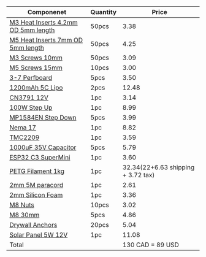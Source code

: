 
| Componenet                                                                                                                                                                                                                                                                                                                                                                                                                                                                                                                                                                                                                | Quantity | Price                              |
| ------------------------------------------------------------------------------------------------------------------------------------------------------------------------------------------------------------------------------------------------------------------------------------------------------------------------------------------------------------------------------------------------------------------------------------------------------------------------------------------------------------------------------------------------------------------------------------------------------------------------- | -------- | ---------------------------------- |
| [M3 Heat Inserts 4.2mm OD 5mm length](https://www.aliexpress.com/item/1005003582355741.html?spm=a2g0o.detail.0.0.2da34948tZ1FwY&mp=1&pdp_npi=5%40dis%21CAD%21CAD%203.38%21CAD%203.38%21%21CAD%203.38%21%21%21%402101ec1f17509714663162114e9b12%2112000026370649786%21ct%21CA%216156843420%21%211%210&pdp_ext_f=%7B%22cart2PdpParams%22%3A%7B%22pdpBusinessMode%22%3A%22retail%22%7D%7D)                                                                                                                                                                                                                                   | 50pcs    | 3.38                               |
| [M5 Heat Inserts 7mm OD 5mm length](https://www.aliexpress.com/item/1005003582355741.html?spm=a2g0o.detail.0.0.2da34948tZ1FwY&mp=1&pdp_npi=5%40dis%21CAD%21CAD%203.38%21CAD%203.38%21%21CAD%203.38%21%21%21%402101ec1f17509714663162114e9b12%2112000026370649786%21ct%21CA%216156843420%21%211%210&pdp_ext_f=%7B%22cart2PdpParams%22%3A%7B%22pdpBusinessMode%22%3A%22retail%22%7D%7D)                                                                                                                                                                                                                                     | 50pcs    | 4.25                               |
| [M3 Screws 10mm](https://www.aliexpress.com/item/32810872544.html?spm=a2g0o.productlist.main.1.1e8c48abwC6AxM&algo_pvid=82696f5e-bbaf-4451-b462-b78ae70de4d3&algo_exp_id=82696f5e-bbaf-4451-b462-b78ae70de4d3-0&pdp_ext_f=%7B%22order%22%3A%2217396%22%2C%22eval%22%3A%221%22%7D&pdp_npi=4%40dis%21CAD%212.06%212.06%21%21%211.47%211.47%21%402101c67a17509722499503087ee8ff%2112000037536050510%21sea%21CA%216156843420%21X&curPageLogUid=N9WSXFMHTi0v&utparam-url=scene%3Asearch%7Cquery_from%3A)                                                                                                                       | 50pcs    | 3.09                               |
| [M5 Screws 15mm](https://www.aliexpress.com/item/32810872544.html?spm=a2g0o.productlist.main.1.1e8c48abwC6AxM&algo_pvid=82696f5e-bbaf-4451-b462-b78ae70de4d3&algo_exp_id=82696f5e-bbaf-4451-b462-b78ae70de4d3-0&pdp_ext_f=%7B%22order%22%3A%2217396%22%2C%22eval%22%3A%221%22%7D&pdp_npi=4%40dis%21CAD%212.06%212.06%21%21%211.47%211.47%21%402101c67a17509722499503087ee8ff%2112000037536050510%21sea%21CA%216156843420%21X&curPageLogUid=N9WSXFMHTi0v&utparam-url=scene%3Asearch%7Cquery_from%3A)                                                                                                                       | 10pcs    | 3.00                               |
| [3-7 Perfboard](https://www.aliexpress.com/item/1005006829112244.html?spm=a2g0o.productlist.main.8.738740eejdGLJL&aem_p4p_detail=2025062614135812892801121977060002426792&algo_pvid=f2f674bb-57e1-41c0-876a-f97e183c9ed0&algo_exp_id=f2f674bb-57e1-41c0-876a-f97e183c9ed0-7&pdp_ext_f=%7B%22order%22%3A%221002%22%2C%22eval%22%3A%221%22%7D&pdp_npi=4%40dis%21CAD%214.09%214.09%21%21%2120.90%2120.90%21%402103247017509724385544251e7d27%2112000045973019903%21sea%21CA%216156843420%21X&curPageLogUid=If57FjRqLEWo&utparam-url=scene%3Asearch%7Cquery_from%3A&search_p4p_id=2025062614135812892801121977060002426792_2) | 5pcs     | 3.50                               |
| [1200mAh 5C Lipo](https://www.aliexpress.com/item/1005006164159317.html?spm=a2g0o.productlist.main.2.4e87UoDNUoDN08&algo_pvid=ff7fd687-5a96-4278-9eaf-b03dbd8152f7&algo_exp_id=ff7fd687-5a96-4278-9eaf-b03dbd8152f7-1&pdp_ext_f=%7B%22order%22%3A%221%22%2C%22eval%22%3A%221%22%7D&pdp_npi=4%40dis%21CAD%2114.34%218.60%21%21%2110.22%216.13%21%402103245417509726962524991e7f81%2112000036063491353%21sea%21CA%216156843420%21X&curPageLogUid=x6ojnJKxSBDx&utparam-url=scene%3Asearch%7Cquery_from%3A#nav-specification)                                                                                                 | 2pcs     | 12.48                              |
| [CN3791 12V](https://www.aliexpress.com/item/1005007355378997.html?spm=a2g0o.productlist.main.1.17dfc94fc94fhh&algo_pvid=e7c3d47e-5c29-42ea-ac8f-96442472f9bd&algo_exp_id=e7c3d47e-5c29-42ea-ac8f-96442472f9bd-0&pdp_ext_f=%7B%22order%22%3A%22547%22%2C%22eval%22%3A%221%22%7D&pdp_npi=4%40dis%21CAD%213.24%213.24%21%21%2116.55%2116.55%21%402101c80217509731046826265e5bd8%2112000040400693768%21sea%21CA%216156843420%21X&curPageLogUid=1fzsZt6gMna7&utparam-url=scene%3Asearch%7Cquery_from%3A)                                                                                                                      | 1pc      | 3.14                               |
| [100W Step Up](https://www.aliexpress.com/item/1005006096328177.html?spm=a2g0o.productlist.main.2.7229ErsuErsuzC&algo_pvid=9cc40c22-1c0a-4e47-b473-4a76eb576912&algo_exp_id=9cc40c22-1c0a-4e47-b473-4a76eb576912-1&pdp_ext_f=%7B%22order%22%3A%22218%22%2C%22eval%22%3A%221%22%7D&pdp_npi=4%40dis%21CAD%218.99%218.99%21%21%2145.94%2145.94%21%402103010b17509734807835225ed814%2112000035721793452%21sea%21CA%216156843420%21X&curPageLogUid=lCv7xeGrwJzm&utparam-url=scene%3Asearch%7Cquery_from%3A#nav-specification)                                                                                                  | 1pc      | 8.99                               |
| [MP1584EN Step Down](https://www.aliexpress.com/item/1005005870392716.html?spm=a2g0o.productlist.main.1.3d174e70abprlw&algo_pvid=fecbdf09-e211-45f6-88b5-1159a110737e&algo_exp_id=fecbdf09-e211-45f6-88b5-1159a110737e-0&pdp_ext_f=%7B%22order%22%3A%222479%22%2C%22eval%22%3A%221%22%7D&pdp_npi=4%40dis%21CAD%213.99%213.99%21%21%212.84%212.84%21%402103010b17509742707542285ed807%2112000034645748479%21sea%21CA%216156843420%21X&curPageLogUid=HLpxIz2zQvfD&utparam-url=scene%3Asearch%7Cquery_from%3A#nav-specification)                                                                                             | 5pcs     | 3.99                               |
| [Nema 17](https://www.aliexpress.com/item/1005003874936862.html?spm=a2g0o.productlist.main.1.77b852bdzP41kp&algo_pvid=a3ad71b9-1277-4775-bc9e-a66d4cb3c1cc&algo_exp_id=a3ad71b9-1277-4775-bc9e-a66d4cb3c1cc-0&pdp_ext_f=%7B%22order%22%3A%222050%22%2C%22eval%22%3A%221%22%7D&pdp_npi=4%40dis%21CAD%218.82%218.82%21%21%216.29%216.29%21%40210318c317509744042282038e1c8f%2112000036219123370%21sea%21CA%216156843420%21X&curPageLogUid=i8LhZy4BOcX3&utparam-url=scene%3Asearch%7Cquery_from%3A)                                                                                                                          | 1pc      | 8.82                               |
| [TMC2209](https://www.aliexpress.com/item/1005005260961560.html?spm=a2g0o.productlist.main.1.70bf6afbyhYfZ2&algo_pvid=96787b9f-e8a5-40fd-9b95-948b2f2b1a43&algo_exp_id=96787b9f-e8a5-40fd-9b95-948b2f2b1a43-0&pdp_ext_f=%7B%22order%22%3A%22997%22%2C%22eval%22%3A%221%22%7D&pdp_npi=4%40dis%21CAD%213.14%213.14%21%21%212.24%212.24%21%402103277f17509744799551622e7cd7%2112000032397675983%21sea%21CA%216156843420%21X&curPageLogUid=R3jyjGuJ3Vv8&utparam-url=scene%3Asearch%7Cquery_from%3A)                                                                                                                           | 1pc      | 3.59                               |
| [1000uF 35V Capacitor](https://www.aliexpress.com/item/1005002075527957.html?spm=a2g0o.productlist.main.1.5be550a1WVJM9c&algo_pvid=49427327-8bff-4ac7-80a2-c7c74044122b&algo_exp_id=49427327-8bff-4ac7-80a2-c7c74044122b-0&pdp_ext_f=%7B%22order%22%3A%221343%22%2C%22eval%22%3A%221%22%7D&pdp_npi=4%40dis%21CAD%216.41%216.41%21%21%214.57%214.57%21%402103244417509745426674981ec9db%2112000018654903117%21sea%21CA%216156843420%21X&curPageLogUid=YFzZkXfsxqUV&utparam-url=scene%3Asearch%7Cquery_from%3A)                                                                                                             | 5pcs     | 5.79                               |
| [ESP32 C3 SuperMini](https://www.aliexpress.com/item/1005007539612437.html?spm=a2g0o.productlist.main.1.1cafpcE3pcE3W1&algo_pvid=d209967d-2b58-43a5-9210-289535202898&algo_exp_id=d209967d-2b58-43a5-9210-289535202898-0&pdp_ext_f=%7B%22order%22%3A%223489%22%2C%22eval%22%3A%221%22%7D&pdp_npi=4%40dis%21CAD%213.60%213.60%21%21%212.57%212.57%21%402103245417509746274584912e7fbe%2112000041210885173%21sea%21CA%216156843420%21X&curPageLogUid=J4OmjcmHLeGX&utparam-url=scene%3Asearch%7Cquery_from%3A)                                                                                                               | 1pc      | 3.60                               |
| [PETG Filament 1kg](https://www.amazon.ca/gp/product/B0D41Y3WWZ?smid=A2WWHQ25ENKVJ1&th=1)                                                                                                                                                                                                                                                                                                                                                                                                                                                                                                                                 | 1pc      | 32.34(22+6.63 shipping + 3.72 tax) |
| [2mm 5M paracord](https://www.aliexpress.com/item/1005008515058923.html?spm=a2g0o.productlist.main.1.71d77mMY7mMYbX&algo_pvid=89d3e4f3-718d-4e96-ac5e-e5aeb075ec21&algo_exp_id=89d3e4f3-718d-4e96-ac5e-e5aeb075ec21-0&pdp_ext_f=%7B%22order%22%3A%221818%22%2C%22eval%22%3A%221%22%7D&pdp_npi=4%40dis%21CAD%212.36%212.36%21%21%211.69%211.69%21%402101d9ee17511374955016304e3aa4%2112000045548914916%21sea%21CA%216156843420%21X&curPageLogUid=K6AazZFGhXsV&utparam-url=scene%3Asearch%7Cquery_from%3A)                                                                                                                  | 1pc      | 2.61                               |
| [2mm Silicon Foam](https://www.aliexpress.com/item/1005006922115651.html?spm=a2g0o.productlist.main.1.3a5b13edq9SjcB&algo_pvid=81febd34-f56c-4203-b1cc-b69634393ffc&algo_exp_id=81febd34-f56c-4203-b1cc-b69634393ffc-0&pdp_ext_f=%7B%22order%22%3A%22560%22%2C%22eval%22%3A%221%22%7D&pdp_npi=4%40dis%21CAD%216.73%216.73%21%21%214.82%214.82%21%40210318ec17511375801223275ea690%2112000039495180613%21sea%21CA%216156843420%21X&curPageLogUid=aeBTp4O1X7D4&utparam-url=scene%3Asearch%7Cquery_from%3A)                                                                                                                  | 1pc      | 3.36                               |
| [M8 Nuts](https://www.aliexpress.com/item/1005007593861199.html?spm=a2g0o.productlist.main.2.272110bexc3xTc&algo_pvid=37ed0cd3-934b-440d-8702-5bd7083b0ddd&algo_exp_id=37ed0cd3-934b-440d-8702-5bd7083b0ddd-1&pdp_ext_f=%7B%22order%22%3A%2211465%22%2C%22eval%22%3A%221%22%7D&pdp_npi=4%40dis%21CAD%212.31%212.18%21%21%2111.88%2111.23%21%40210318e817511386018992903e769a%2112000041426239341%21sea%21CA%216156843420%21X&curPageLogUid=LKWRHbT6ht72&utparam-url=scene%3Asearch%7Cquery_from%3A)                                                                                                                       | 10pcs    | 3.02                               |
| [M8 30mm](https://www.aliexpress.com/item/32810872544.html?spm=a2g0o.productlist.main.1.56f162bcnv5FQp&algo_pvid=a6abbfa0-71b5-41ee-9fab-a2789f22eb91&algo_exp_id=a6abbfa0-71b5-41ee-9fab-a2789f22eb91-0&pdp_ext_f=%7B%22order%22%3A%2217374%22%2C%22eval%22%3A%221%22%7D&pdp_npi=4%40dis%21CAD%212.05%212.05%21%21%211.47%211.47%21%402101e9ec17511385797262006e861c%2112000037536050510%21sea%21CA%216156843420%21X&curPageLogUid=5j7s8CteE4qs&utparam-url=scene%3Asearch%7Cquery_from%3A)                                                                                                                              | 5pcs     | 4.86                               |
| [Drywall Anchors](https://www.aliexpress.com/item/1005008142460681.html?spm=a2g0o.productlist.main.2.53851158JJTcqs&algo_pvid=74cae42b-bcb5-4e9e-b083-d4a999bc7bc4&algo_exp_id=74cae42b-bcb5-4e9e-b083-d4a999bc7bc4-1&pdp_ext_f=%7B%22order%22%3A%22268%22%2C%22eval%22%3A%221%22%7D&pdp_npi=4%40dis%21CAD%213.43%213.43%21%21%212.46%212.46%21%402103247017511390921197327ec511%2112000043967761891%21sea%21CA%216156843420%21X&curPageLogUid=2lCp2GN6xkrd&utparam-url=scene%3Asearch%7Cquery_from%3A)                                                                                                                   | 20pcs    | 5.04                               |
| [Solar Panel 5W 12V](https://www.aliexpress.com/item/1005007699379585.html?spm=a2g0o.productlist.main.16.1c363043mvIxcl&algo_pvid=d41d74da-5463-49c5-baf4-9a72e1a2ff23&algo_exp_id=d41d74da-5463-49c5-baf4-9a72e1a2ff23-51&pdp_ext_f=%7B%22order%22%3A%22179%22%2C%22eval%22%3A%221%22%7D&pdp_npi=4%40dis%21CAD%2124.31%218.51%21%21%21124.88%2143.72%21%402103244b17511410321514992e0655%2112000041904082490%21sea%21CA%216156843420%21X&curPageLogUid=A0Ka7MI3AJv8&utparam-url=scene%3Asearch%7Cquery_from%3A#nav-specification)                                                                                        | 1pc      | 11.08                              |
| Total                                                                                                                                                                                                                                                                                                                                                                                                                                                                                                                                                                                                                     |          | 130 CAD = 89 USD                   |
